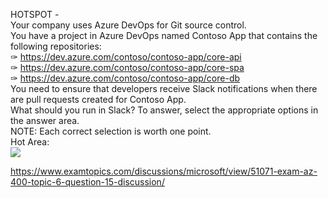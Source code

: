 HOTSPOT -<br/>Your company uses Azure DevOps for Git source control.<br/>You have a project in Azure DevOps named Contoso App that contains the following repositories:<br/>✑ https://dev.azure.com/contoso/contoso-app/core-api<br/>✑ https://dev.azure.com/contoso/contoso-app/core-spa<br/>✑ https://dev.azure.com/contoso/contoso-app/core-db<br/>You need to ensure that developers receive Slack notifications when there are pull requests created for Contoso App.<br/>What should you run in Slack? To answer, select the appropriate options in the answer area.<br/>NOTE: Each correct selection is worth one point.<br/>Hot Area:<br/><img src="https://www.examtopics.com/assets/media/exam-media/04257/0026500004.png" class="in-exam-image"/><br/><p><a href="https://www.examtopics.com/discussions/microsoft/view/51071-exam-az-400-topic-6-question-15-discussion/">https://www.examtopics.com/discussions/microsoft/view/51071-exam-az-400-topic-6-question-15-discussion/</a></p><script src="https://giscus.app/client.js"                    data-repo="azsamples/az204"                    data-repo-id="R_kgDOMRXzDQ"                    data-category="General"                    data-category-id="DIC_kwDOMRXzDc4Cgi27"                    data-mapping="pathname"                    data-strict="0"                    data-reactions-enabled="0"                    data-emit-metadata="0"                    data-input-position="bottom"                    data-theme="preferred_color_scheme"                    data-lang="en"                    crossorigin="anonymous"                    async>                    </script>